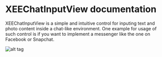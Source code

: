 XEEChatInputView documentation
========

XEEChatInputView is a simple and intuitive control for inputing text and photo content inside a chat-like environment.
One example for usage of such control is if you want to implement a messenger like the one on Facebook or Snapchat.

![alt tag](https://raw.github.com/XEEtech/XEEChatInputView/master/XEEChatInputView/Documentation/Images/ChatInputViewOverview.jpg)